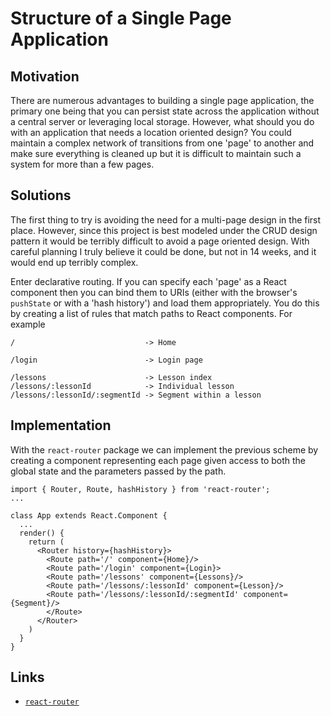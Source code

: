 # Structure of a Single Page Application

## Motivation

There are numerous advantages to building a single page application, the primary
one being that you can persist state across the application without a central
server or leveraging local storage. However, what should you do with an
application that needs a location oriented design? You could maintain a complex
network of transitions from one 'page' to another and make sure everything is
cleaned up but it is difficult to maintain such a system for more than a few
pages.

## Solutions

The first thing to try is avoiding the need for a multi-page design in the first
place. However, since this project is best modeled under the CRUD design pattern
it would be terribly difficult to avoid a page oriented design. With careful
planning I truly believe it could be done, but not in 14 weeks, and it would end
up terribly complex.

Enter declarative routing. If you can specify each 'page' as a React component
then you can bind them to URIs (either with the browser's `pushState` or with a
'hash history') and load them appropriately. You do this by creating a list of
rules that match paths to React components. For example

```
/                             -> Home

/login                        -> Login page

/lessons                      -> Lesson index
/lessons/:lessonId            -> Individual lesson
/lessons/:lessonId/:segmentId -> Segment within a lesson
```

## Implementation

With the `react-router` package we can implement the previous scheme by creating
a component representing each page given access to both the global state and the
parameters passed by the path.

```
import { Router, Route, hashHistory } from 'react-router';
...

class App extends React.Component {
  ...
  render() {
    return (
      <Router history={hashHistory}>
        <Route path='/' component={Home}/>
        <Route path='/login' component={Login}>
        <Route path='/lessons' component={Lessons}/>
        <Route path='/lessons/:lessonId' component={Lesson}/>
        <Route path='/lessons/:lessonId/:segmentId' component={Segment}/>
        </Route>
      </Router>
    )
  }
}
```

## Links

* [`react-router`](https://github.com/ReactTraining/react-router)
